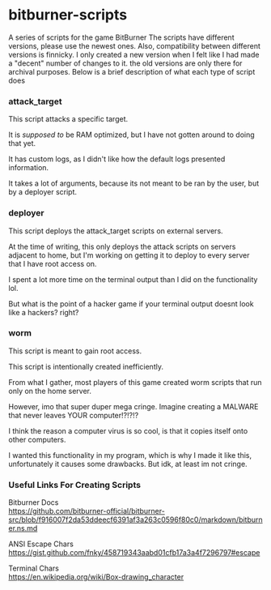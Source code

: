 # bitburner-scripts
A series of scripts for the game BitBurner
The scripts have different versions, please use the newest ones.
Also, compatibility between different versions is finnicky.
I only created a new version when I felt like I had made a "decent" number of changes to it.
the old versions are only there for archival purposes.
Below is a brief description of what each type of script does


### attack_target
This script attacks a specific target.

It is *supposed to* be RAM optimized, but I have not gotten around to doing that yet.

It has custom logs, as I didn't like how the default logs presented information.

It takes a lot of arguments, because its not meant to be ran by the user, but by a deployer script.


### deployer
This script deploys the attack_target scripts on external servers.

At the time of writing, this only deploys the attack scripts on servers adjacent to home, but I'm working on getting it to deploy to every server that I 
have root access on.

I spent a lot more time on the terminal output than I did on the functionality lol.

But what is the point of a hacker game if your terminal output doesnt look like a hackers? right?


### worm
This script is meant to gain root access.

This script is intentionally created inefficiently.

From what I gather, most players of this game created worm scripts that run only on the home server.

However, imo that super duper mega cringe. Imagine creating a MALWARE that never leaves YOUR computer!?!?!?

I think the reason a computer virus is so cool, is that it copies itself onto other computers.

I wanted this functionality in my program, which is why I made it like this, unfortunately it causes some drawbacks. But idk, at least im not cringe.

### Useful Links For Creating Scripts
Bitburner Docs  
https://github.com/bitburner-official/bitburner-src/blob/f916007f2da53ddeecf6391af3a263c0596f80c0/markdown/bitburner.ns.md

ANSI Escape Chars  
https://gist.github.com/fnky/458719343aabd01cfb17a3a4f7296797#escape

Terminal Chars  
https://en.wikipedia.org/wiki/Box-drawing_character
